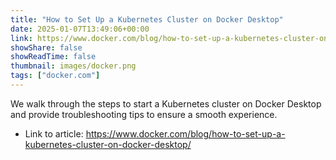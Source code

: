 ```yaml
---
title: "How to Set Up a Kubernetes Cluster on Docker Desktop"
date: 2025-01-07T13:49:06+00:00
link: https://www.docker.com/blog/how-to-set-up-a-kubernetes-cluster-on-docker-desktop/
showShare: false
showReadTime: false
thumbnail: images/docker.png
tags: ["docker.com"]
---
```

We walk through the steps to start a Kubernetes cluster on Docker Desktop and provide troubleshooting tips to ensure a smooth experience.

- Link to article: https://www.docker.com/blog/how-to-set-up-a-kubernetes-cluster-on-docker-desktop/